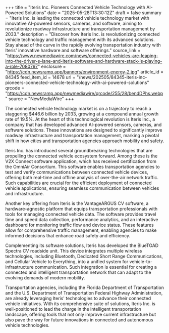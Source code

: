 +++
title = "Iteris Inc. Pioneers Connected Vehicle Technology with AI-Powered Solutions"
date = "2025-05-28T13:30:12Z"
draft = false
summary = "Iteris Inc. is leading the connected vehicle technology market with innovative AI-powered sensors, cameras, and software, aiming to revolutionize roadway infrastructure and transportation management by 2033."
description = "Discover how Iteris Inc. is revolutionizing connected vehicle technology and traffic management with its advanced solutions. Stay ahead of the curve in the rapidly evolving transportation industry with Iteris' innovative hardware and software offerings."
source_link = "https://www.newmediawire.com/news/connected-vehicles-are-leaping-into-the-driver-s-lane-and-iteris-software-and-hardware-stack-is-playing-a-role-7080797"
enclosure = "https://cdn.newsramp.app/banners/environment-energy-2.jpg"
article_id = 84345
feed_item_id = 14678
url = "/news/202505/84345-iteris-inc-pioneers-connected-vehicle-technology-with-ai-powered-solutions"
qrcode = "https://cdn.newsramp.app/newmediawire/qrcode/255/28/bendDPhs.webp"
source = "NewMediaWire"
+++

<p>The connected vehicle technology market is on a trajectory to reach a staggering $446.6 billion by 2033, growing at a compound annual growth rate of 19.5%. At the heart of this technological revolution is Iteris Inc., a company that has developed advanced AI-powered sensors, cameras, and software solutions. These innovations are designed to significantly improve roadway infrastructure and transportation management, marking a pivotal shift in how cities and transportation agencies approach mobility and safety.</p><p>Iteris Inc. has introduced several groundbreaking technologies that are propelling the connected vehicle ecosystem forward. Among these is the V2X Connect software application, which has received certification from the OmniAir Consortium. This software enables transportation agencies to test and verify communications between connected vehicle devices, offering both real-time and offline analysis of over-the-air network traffic. Such capabilities are crucial for the efficient deployment of connected vehicle applications, ensuring seamless communication between vehicles and infrastructure.</p><p>Another key offering from Iteris is the VantageARGUS CV software, a hardware-agnostic platform that equips transportation professionals with tools for managing connected vehicle data. The software provides travel time and speed data collection, performance analytics, and an interactive dashboard for monitoring traffic flow and device status. These features allow for comprehensive traffic management, enabling agencies to make informed decisions that enhance road safety and efficiency.</p><p>Complementing its software solutions, Iteris has developed the BlueTOAD Spectra CV roadside unit. This device integrates multiple wireless technologies, including Bluetooth, Dedicated Short Range Communications, and Cellular Vehicle to Everything, into a unified system for vehicle-to-infrastructure communication. Such integration is essential for creating a connected and intelligent transportation network that can adapt to the evolving demands of modern mobility.</p><p>Transportation agencies, including the Florida Department of Transportation and the U.S. Department of Transportation Federal Highway Administration, are already leveraging Iteris' technologies to advance their connected vehicle initiatives. With its comprehensive suite of solutions, Iteris Inc. is well-positioned to lead the charge in the intelligent transportation landscape, offering tools that not only improve current infrastructure but also pave the way for future innovations in connected and autonomous vehicle technologies.</p>